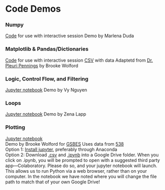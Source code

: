 # Code Demos 

### Numpy
[Code](Numpy_Functions_Variables_Demo.py) for use with interactive session
Demo by Marlena Duda

### Matplotlib & Pandas/Dictionaries
[Code](NumWomenCongress.py) for use with interactive session
[CSV](WomenCongress.csv) with data
Adaptetd from [Dr. Pleuri Pennings](https://github.com/pleunipennings/PlotNumWomenCongress) by Brooke Wolford

### Logic, Control Flow, and Filtering 
[Jupyter notebook](Demo_Logic_Control_Flow_and_Filtering.ipynb)
Demo by Vy Nguyen

### Loops
[Jupyter notebook](loops.ipynb)
Demo by Zena Lapp

### Plotting
[Jupyter notebook](python_plotting.ipynb)  
Demo by Brooke Wolford for [GSBES](https://gsbescommunications.wixsite.com/gsbes) 
Uses data from [538](https://github.com/fivethirtyeight/data/tree/master/historical-ncaa-forecasts)  
Option 1: [Install jupyter](https://jupyter.org/install), preferably through Anaconda  
Option 2: Download [.csv](historical-538-ncaa-tournament-model-results.csv) and [.ipynb](python_plotting.ipynb) into a Google Drive folder. When you click on .ipynb, you will be prompted to open with a suggested third party app—Colaboratory. Please do so, and your jupyter notebook will launch. This allows us to run Python via a web browser, rather than on your computer. In the notebook we have noted where you will change the file path to match that of your own Google Drive! 

